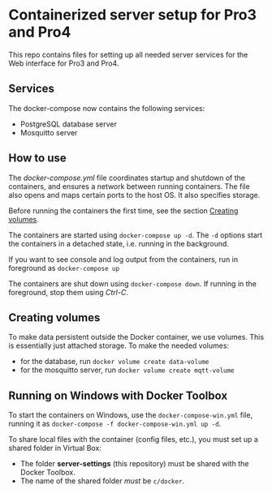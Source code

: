 # Containerized server setup for Pro3 and Pro4

This repo contains files for setting up all needed server services for the Web interface for Pro3 and Pro4.

## Services

The docker-compose now contains the following services:
- PostgreSQL database server
- Mosquitto server

## How to use

The *docker-compose.yml* file coordinates startup and shutdown of the containers, and ensures a network between running containers. The file also opens and maps certain ports to the host OS. It also specifies storage.

Before running the containers the first time, see the section [Creating volumes](#Creating-volumes).

The containers are started using `docker-compose up -d`. The `-d` options start the containers in a detached state, i.e. running in the background.

If you want to see console and log output from the containers, run in foreground as `docker-compose up`

The containers are shut down using `docker-compose down`. If running in the foreground, stop them using *Ctrl-C*.

## Creating volumes

To make data persistent outside the Docker container, we use volumes. This is essentially just attached storage. 
To make the needed volumes:
- for the database, run `docker volume create data-volume`
- for the mosquitto server, run `docker volume create mqtt-volume`


## Running on Windows with Docker Toolbox

To start the containers on Windows, use the `docker-compose-win.yml` file, running it as `docker-compose -f docker-compose-win.yml up -d`.

To share local files with the container (config files, etc.), you must set up a shared folder in Virtual Box:
- The folder **server-settings** (this repository) must be shared with the Docker Toolbox.
- The name of the shared folder _must_ be `c/docker`.
